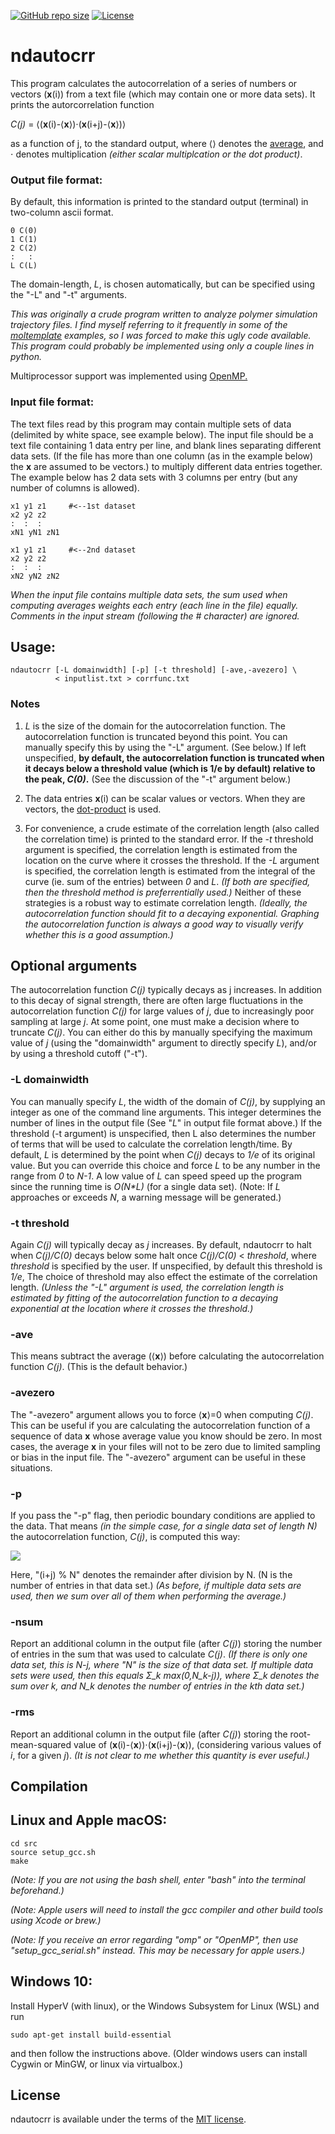 [![GitHub repo size](https://img.shields.io/github/repo-size/jewettaij/ndautocrr)]()
[![License](https://img.shields.io/badge/License-MIT-green.svg)]()



ndautocrr
===========

This program calculates the autocorrelation of
a series of numbers or vectors (**x**(i)) from a text file
(which may contain one or more data sets).
It prints the autorcorrelation function

*C(j)* = ⟨(**x**(i)-⟨**x**⟩)⋅(**x**(i+j)-⟨**x**⟩)⟩

as a function of j, to the standard output, where ⟨⟩ denotes the
[average](https://en.wikipedia.org/wiki/Average#Arithmetic_mean),
and ⋅ denotes multiplication *(either scalar multiplcation or the dot product)*.




### Output file format:
By default, this information is printed to the standard output (terminal)
in two-column ascii format.

```
0 C(0)
1 C(1)
2 C(2)
:   :
L C(L)
```
The domain-length, *L*, is chosen automatically, but can be specified
using the "-L" and "-t" arguments.

*This was originally a crude program written to analyze polymer simulation
trajectory files.  I find myself referring to it frequently in some of the
[moltemplate](https://github.com/jewettaij/moltemplate)
examples, so I was forced to make this ugly code available.*
*This program could probably be implemented
using only a couple lines in python.*

Multiprocessor support was implemented using
[OpenMP.](https://en.wikipedia.org/wiki/OpenMP)


### Input file format:

The text files read by this program may contain multiple sets of data
(delimited by white space, see example below).
The input file should be a text file containing 1 data entry per line,
and blank lines separating different data sets.
(If the file has more than one column (as in the example below)
the **x** are assumed to be vectors.)
to multiply different data entries together.
The example below has 2 data sets with 3 columns per entry
(but any number of columns is allowed).
```
x1 y1 z1     #<--1st dataset
x2 y2 z2
:  :  :
xN1 yN1 zN1

x1 y1 z1     #<--2nd dataset
x2 y2 z2
:  :  :
xN2 yN2 zN2
```
*When the input file contains multiple data sets, the sum used when computing averages weights each entry (each line in the file) equally.*
*Comments in the input stream (following the \# character) are ignored.*

## Usage:

```
ndautocrr [-L domainwidth] [-p] [-t threshold] [-ave,-avezero] \
          < inputlist.txt > corrfunc.txt
```


### Notes


1. *L* is the size of the domain for the autocorrelation function.
The autocorrelation function is truncated beyond this point.
You can manually specify this by using the "-L" argument.  (See below.)
If left unspecified, **by default, the autocorrelation function is truncated
when it decays below a threshold value (which is 1/e by default)
relative to the peak, *C(0)*.**
(See the discussion of the "-t" argument below.)

2. The data entries **x**(i) can be scalar values or vectors.
When they are vectors, the
[dot-product](https://en.wikipedia.org/wiki/Dot_product)
is used.

3. For convenience, a crude estimate of the correlation length
(also called the correlation time) is printed to the standard error.
If the *-t* threshold argument is specified, the correlation length is
estimated from the location on the curve where it crosses the threshold.
If the *-L* argument is specified, the correlation length is estimated
from the integral of the curve (ie. sum of the entries) between *0* and *L*.
*(If both are specified, then the threshold method is preferrentially used.)*
Neither of these strategies is a robust way to estimate correlation length.
*(Ideally, the autocorrelation function should fit to a decaying exponential.
Graphing the autocorrelation function is always a good way to visually verify
whether this is a good assumption.)*


## Optional arguments

The autocorrelation function *C(j)* typically decays as j increases.
In addition to this decay of signal strength, there are often
large fluctuations in the autocorrelation function *C(j)* for large
values of *j*, due to increasingly poor sampling at large *j*.
At some point, one must make a decision where to truncate *C(j)*.
You can either do this by manually specifying the maximum value
of *j* (using the "domainwidth" argument to directly specify *L*),
and/or by using a threshold cutoff ("-t").


### -L domainwidth

You can manually specify *L*, the width of the domain of *C(j)*,
by supplying an integer as one of the command line arguments.
This integer determines the number of lines in the output file
(See "*L*" in output file format above.)
If the threshold (-t argument) is unspecified, then
L also determines the number of terms that will be used
to calculate the correlation length/time.
By default, *L* is determined by the point when *C(j)*
decays to *1/e* of its original value.
But you can override this choice and force *L* 
to be any number in the range from *0* to *N-1*.
A low value of *L* can speed speed up the program 
since the running time is *O(N\*L)* (for a single data set).
(Note: If *L* approaches or exceeds *N*, a warning message will be generated.)


### -t threshold

Again *C(j)* will typically decay as *j* increases.
By default, ndautocrr to halt when *C(j)/C(0)* decays below some
halt once *C(j)/C(0)* < *threshold*, where *threshold* is specified by the user.
If unspecified, by default this threshold is *1/e*,
The choice of threshold may also effect the estimate of the correlation length.
*(Unless the "-L" argument is used, the correlation length is estimated
by fitting of the autocorrelation function to a decaying exponential
at the location where it crosses the threshold.)*


### -ave

This means subtract the average (⟨**x**⟩) before calculating the
autocorrelation function *C(j)*.  (This is the default behavior.)


### -avezero

The "-avezero" argument allows you to force ⟨**x**⟩=0 when computing *C(j)*.
This can be useful if you are calculating the autocorrelation function
of a sequence of data **x** whose average value you know should be zero.
In most cases, the average **x** in your files will not to be
zero due to limited sampling or bias in the input file.
The "-avezero" argument can be useful in these situations.


### -p

If you pass the "-p" flag, then periodic boundary conditions
are applied to the data.
That means *(in the simple case, for a single data set of length N)*
the autocorrelation function, *C(j)*, is computed this way:

<img src="http://latex.codecogs.com/gif.latex?\large&space;C(j)=\frac{1}{N}\sum_{i=1}^N(x(i)-\langle x\rangle)\cdot(x((i+j)N)-\langle x\rangle)"/>

Here, "(i+j) % N" denotes the remainder after division by N.
(N is the number of entries in that data set.)
*(As before, if multiple data sets are used, 
then we sum over all of them when performing the average.)*


### -nsum
Report an additional column in the output file (after *C(j)*)
storing the number of entries in the sum that was used to calculate *C(j)*.
*(If there is only one data set, this is N-j, where "N" is the size of that
data set.  If multiple data sets were used, then this equals
Σ_k max(0,N_k-j)), where Σ_k denotes the sum over k, and
N_k denotes the number of entries in the kth data set.)*


### -rms
Report an additional column in the output file (after *C(j)*) storing the
root-mean-squared value of (**x**(i)-⟨**x**⟩)⋅(**x**(i+j)-⟨**x**⟩),
(considering various values of *i*, for a given *j*).
*(It is not clear to me whether this quantity is ever useful.)*


## Compilation

## Linux and Apple macOS:

```
cd src
source setup_gcc.sh
make
```

*(Note:  If you are not using the bash shell,
enter "bash" into the terminal beforehand.)*

*(Note: Apple users will need to install the gcc compiler
and other build tools using Xcode or brew.)*

*(Note: If you receive an error regarding "omp" or "OpenMP", then use
"setup_gcc_serial.sh" instead.  This may be necessary for apple users.)*

## Windows 10:

Install HyperV (with linux), or the Windows Subsystem for Linux (WSL) and run

```
sudo apt-get install build-essential
```

and then follow the instructions above.
(Older windows users can install Cygwin or MinGW, or linux via virtualbox.)

## License

ndautocrr is available under the terms of the [MIT license](LICENSE.md).
